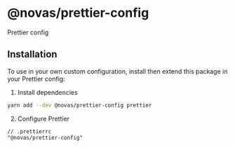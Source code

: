 # @novas/prettier-config

Prettier config


## Installation

To use in your own custom configuration, install then extend this package in your Prettier config:

1. Install dependencies
```sh
yarn add --dev @novas/prettier-config prettier
```

2. Configure Prettier
```jsonc
// .prettierrc
"@novas/prettier-config"
```
